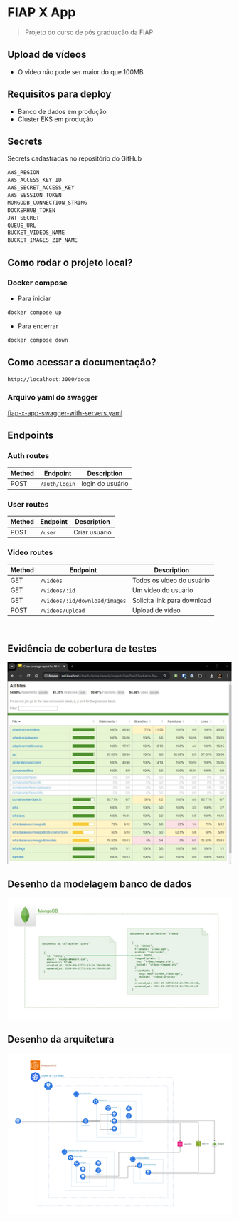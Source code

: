 # FIAP X App
> Projeto do curso de pós graduação da FIAP

## Upload de vídeos
- O vídeo não pode ser maior do que 100MB

## Requisitos para deploy
- Banco de dados em produção
- Cluster EKS em produção

## Secrets
Secrets cadastradas no repositório do GitHub

```bash
AWS_REGION
AWS_ACCESS_KEY_ID
AWS_SECRET_ACCESS_KEY
AWS_SESSION_TOKEN
MONGODB_CONNECTION_STRING
DOCKERHUB_TOKEN
JWT_SECRET
QUEUE_URL
BUCKET_VIDEOS_NAME
BUCKET_IMAGES_ZIP_NAME
```

## Como rodar o projeto local?
### Docker compose
- Para iniciar
```bash
docker compose up
```
- Para encerrar
```bash
docker compose down
```

## Como acessar a documentação?
```
http://localhost:3000/docs
```

### Arquivo yaml do swagger
[fiap-x-app-swagger-with-servers.yaml](./docs/fiap-x-app-swagger-with-servers.yaml)

## Endpoints

### Auth routes

| Method | Endpoint           | Description       |
| ------ | ------------------ | ----------------- |
| POST   | `/auth/login`      | login do usuário  |


### User routes

| Method | Endpoint                   | Description          |
| ------ | -------------------------- | -------------------- |
| POST   | `/user`                    | Criar usuário        |

### Video routes

| Method | Endpoint                      | Description                 |
| ------ | ----------------------------- | --------------------------- |
| GET    | `/videos`                     | Todos os vídeo do usuário   |
| GET    | `/videos/:id`                 | Um vídeo do usuário         |
| GET    | `/videos/:id/download/images` | Solicita link para download |
| POST   | `/videos/upload`              | Upload de vídeo             |

<br />


## Evidência de cobertura de testes
![Evidência de cobertura de testes](coverage.jpg)

## Desenho da modelagem banco de dados
![Desenho da modelagem banco de dados](database_modeling.jpg)

## Desenho da arquitetura
![Desenho da arquitetura](architecture.png)
